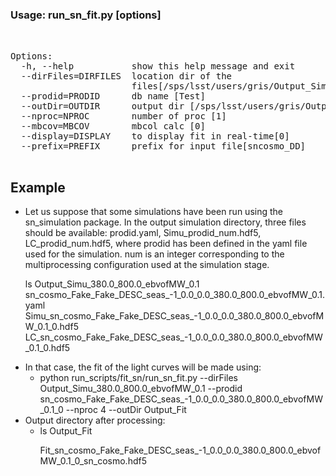 ### Usage: run_sn_fit.py [options] ###
<pre>


Options:
  -h, --help           show this help message and exit
  --dirFiles=DIRFILES  location dir of the
                       files[/sps/lsst/users/gris/Output_Simu_pipeline_0]
  --prodid=PRODID      db name [Test]
  --outDir=OUTDIR      output dir [/sps/lsst/users/gris/Output_Fit_0]
  --nproc=NPROC        number of proc [1]
  --mbcov=MBCOV        mbcol calc [0]
  --display=DISPLAY    to display fit in real-time[0]
  --prefix=PREFIX      prefix for input file[sncosmo_DD]

</pre>

## Example
<ul>
<li> Let us suppose that some simulations have been run using the sn_simulation package. In the output simulation directory, three files should be available: prodid.yaml, Simu_prodid_num.hdf5, LC_prodid_num.hdf5, where prodid has been defined in the yaml file used for the simulation. num is an integer corresponding to the multiprocessing configuration used at the simulation stage.

ls Output_Simu_380.0_800.0_ebvofMW_0.1
sn_cosmo_Fake_Fake_DESC_seas_-1_0.0_0.0_380.0_800.0_ebvofMW_0.1.yaml 
Simu_sn_cosmo_Fake_Fake_DESC_seas_-1_0.0_0.0_380.0_800.0_ebvofMW_0.1_0.hdf5 
LC_sn_cosmo_Fake_Fake_DESC_seas_-1_0.0_0.0_380.0_800.0_ebvofMW_0.1_0.hdf5

<li> In that case, the fit of the light curves will be made using:
     <ul>
     <li> python run_scripts/fit_sn/run_sn_fit.py --dirFiles Output_Simu_380.0_800.0_ebvofMW_0.1 --prodid sn_cosmo_Fake_Fake_DESC_seas_-1_0.0_0.0_380.0_800.0_ebvofMW_0.1_0 --nproc 4 --outDir Output_Fit
     </ul>

<li> Output directory after processing:
<ul>
<li> ls Output_Fit

Fit_sn_cosmo_Fake_Fake_DESC_seas_-1_0.0_0.0_380.0_800.0_ebvofMW_0.1_0_sn_cosmo.hdf5
</ul>
</ul>